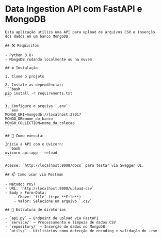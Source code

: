 # Data Ingestion API com FastAPI e MongoDB

    Esta aplicação utiliza uma API para upload de arquivos CSV e inserção dos dados em um banco MongoDB.

    ## 🛠 Requisitos

    - Python 3.8+
    - MongoDB rodando localmente ou na nuvem

    ## ⚙️ Instalação

    1. Clone o projeto

    2. Instale as dependências:
    ```bash
    pip install -r requirements.txt
    ```

    3. Configure o arquivo `.env`:
    ```env
    MONGO_URI=mongodb://localhost:27017
    MONGO_DB=nome_do_banco
    MONGO_COLLECTION=nome_da_colecao
    ```

    ## 🚀 Como executar

    Inicie a API com o Uvicorn:
    ```bash
    uvicorn api:app --reload
    ```

    Acesse: `http://localhost:8000/docs` para testar via Swagger UI.

    ## 📫 Como usar via Postman

    - Método: POST
    - URL: `http://localhost:8000/upload-csv`
    - Body > Form-Data:
        - Chave: `file` (tipo **File**)
        - Valor: Selecione um arquivo `.csv`

    ## 📁 Estrutura de diretórios

    - `api.py` – Endpoint de upload via FastAPI
    - `service/` – Processamento e limpeza de dados CSV
    - `repository/` – Inserção de dados no MongoDB
    - `utils/` – Utilitários como detecção de encoding e validação do .env
